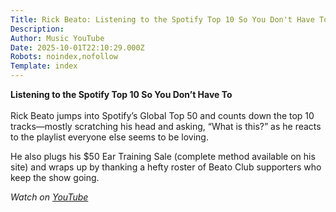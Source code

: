 ```yaml
---
Title: Rick Beato: Listening to the Spotify Top 10 So You Don't Have To
Description: 
Author: Music YouTube
Date: 2025-10-01T22:10:29.000Z
Robots: noindex,nofollow
Template: index
---
```

<p><strong>Listening to the Spotify Top 10 So You Don’t Have To</strong><br><br>
Rick Beato jumps into Spotify’s Global Top 50 and counts down the top 10 tracks—mostly scratching his head and asking, “What is this?” as he reacts to the playlist everyone else seems to be loving.</p>

<p>He also plugs his $50 Ear Training Sale (complete method available on his site) and wraps up by thanking a hefty roster of Beato Club supporters who keep the show going.</p>

<p><em>Watch on <a href="https://www.youtube.com/watch?v=6yB6Hj0f-YY" rel="noopener noreferrer">YouTube</a></em></p>

